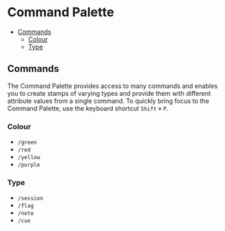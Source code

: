 # Command Palette

- [Commands](#commands)
    - [Colour](#colour)
    - [Type](#type)

<a name="commands"></a>
## Commands

The Command Palette provides access to many commands and enables you to create stamps of varying types and provide them with different attribute values from a single command.
To quickly bring focus to the Command Palette, use the keyboard shortcut `Shift` `⌘` `P`.

<a name="colour"></a>
### Colour
- `/green`
- `/red`
- `/yellow`
- `/purple`

<a name="type"></a>
### Type
- `/session`
- `/flag`
- `/note`
- `/cue`
